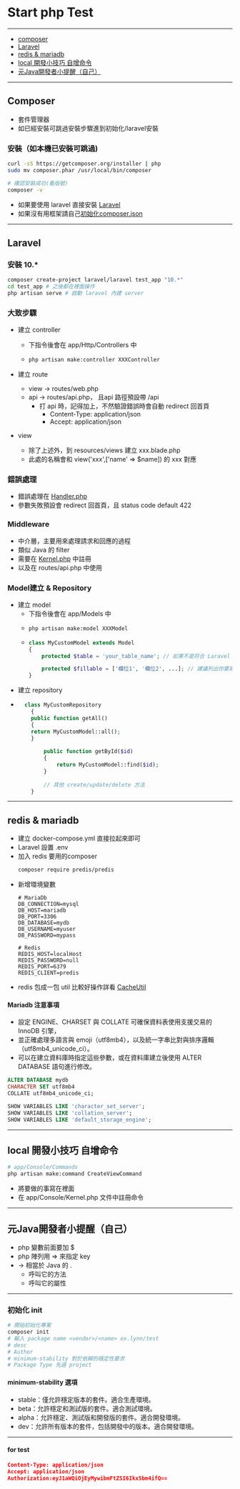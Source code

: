 # Start php Test
---
- [composer](#composer-)
- [Laravel](#laravel)
- [redis & mariadb](#redis--mariadb)
- [local 開發小技巧 自增命令](#local-開發小技巧-自增命令)
- [元Java開發者小提醒（自己）](#元java開發者小提醒自己)
---

## Composer 
- 套件管理器
- 如已經安裝可跳過安裝步驟進到初始化/laravel安裝

### 安裝（如本機已安裝可跳過)
```bash
curl -sS https://getcomposer.org/installer | php
sudo mv composer.phar /usr/local/bin/composer

# 確認安裝成功(看版號)
composer -v
```
- 如果要使用 laravel 直接安裝 [Laravel](#laravel)
- 如果沒有用框架請自己[初始化composer.json](#初始化-init)
---
## Laravel
### 安裝 10.*
```bash
composer create-project laravel/laravel test_app "10.*"
cd test_app # 之後都在裡面操作
php artisan serve # 啟動 laravel 內建 server
```
### 大致步驟
- 建立 controller
  - 下指令後會在 app/Http/Controllers 中
  - ```bash 
    php artisan make:controller XXXController
    ```
- 建立 route 
  - view -> routes/web.php
  - api -> routes/api.php， 且api 路徑預設帶 /api
    - 打 api 時，記得加上，不然驗證錯誤時會自動 redirect 回首頁
      - Content-Type: application/json
      - Accept: application/json

- view
  - 除了上述外，到 resources/views 建立 xxx.blade.php
  - 此處的名稱會和 view('xxx',['name' => $name]) 的 xxx 對應
### 錯誤處理
- 錯誤處理在 [Handler.php](test_app/app/Exceptions/Handler.php)
- 參數失敗預設會 redirect 回首頁，且 status code default 422
### Middleware
- 中介層，主要用來處理請求和回應的過程
- 類似 Java 的 filter
- 需要在 [Kernel.php](test_app/app/Http/Kernel.php) 中註冊
- 以及在 routes/api.php 中使用
### Model建立 & Repository
  - 建立 model
    - 下指令後會在 app/Models 中
    - ```bash 
      php artisan make:model XXXModel
      ```
    - ```php
      class MyCustomModel extends Model
      {
          protected $table = 'your_table_name'; // 如果不是符合 Laravel 命名慣例就一定要指定

          protected $fillable = ['欄位1', '欄位2', ...]; // 建議列出你要寫入的欄位
      }
      ```  
  - 建立  repository
  - ```php
      class MyCustomRepository
        {
        public function getAll()
        {
        return MyCustomModel::all();
        }
        
            public function getById($id)
            {
                return MyCustomModel::find($id);
            }
        
            // 其他 create/update/delete 方法
        }
    ```
---
## redis & mariadb
- 建立 docker-compose.yml 直接拉起來即可
- Laravel 設置 .env
- 加入 redis 要用的composer 
  ```bash
  composer require predis/predis
  ```
- 新增環境變數
  ```properties
  # MariaDb
  DB_CONNECTION=mysql
  DB_HOST=mariadb
  DB_PORT=3306
  DB_DATABASE=mydb
  DB_USERNAME=myuser
  DB_PASSWORD=mypass
  
  # Redis 
  REDIS_HOST=localHost
  REDIS_PASSWORD=null
  REDIS_PORT=6379
  REDIS_CLIENT=predis
  ```
- redis 包成一包 util 比較好操作詳看 [CacheUtil](test_app/app/Utils/CacheUtil.php)

#### Mariadb 注意事項
- 設定 ENGINE、CHARSET 與 COLLATE 可確保資料表使用支援交易的 InnoDB 引擎，
- 並正確處理多語言與 emoji（utf8mb4），以及統一字串比對與排序邏輯（utf8mb4_unicode_ci）。
- 可以在建立資料庫時指定這些參數，或在資料庫建立後使用 ALTER DATABASE 語句進行修改。
```sql
ALTER DATABASE mydb
CHARACTER SET utf8mb4
COLLATE utf8mb4_unicode_ci;

SHOW VARIABLES LIKE 'character_set_server';
SHOW VARIABLES LIKE 'collation_server';
SHOW VARIABLES LIKE 'default_storage_engine';
```
---
## local 開發小技巧 自增命令
```bash
# app/Console/Commands
php artisan make:command CreateViewCommand
```
- 將要做的事寫在裡面
- 在 app/Console/Kernel.php 文件中註冊命令
---
## 元Java開發者小提醒（自己）
- php 變數前面要加 $
- php 陣列用 => 來指定 key
- -> 相當於 Java 的 .
  - 呼叫它的方法
  - 呼叫它的屬性

---
### 初始化 init
```bash
# 開始初始化專案
composer init
# 輸入 package name <vendor>/<name> ex.lynn/test
# desc
# Author
# minimum-stability 對於依賴的穩定性要求
# Package Type 先選 project
```
#### minimum-stability 選項
- stable：僅允許穩定版本的套件。適合生產環境。
- beta：允許穩定和測試版的套件。適合測試環境。
- alpha：允許穩定、測試版和開發版的套件。適合開發環境。
- dev：允許所有版本的套件，包括開發中的版本。適合開發環境。
---
#### for test
```json
Content-Type: application/json
Accept: application/json
Authorization:eyJ1aWQiOjEyMywibmFtZSI6Ikx5bm4ifQ==
```